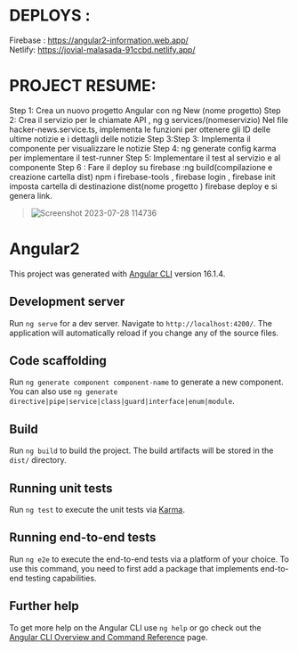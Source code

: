 # DEPLOYS :
Firebase : https://angular2-information.web.app/ <br>
Netlify: https://jovial-malasada-91ccbd.netlify.app/

# PROJECT RESUME: 
Step 1: Crea un nuovo progetto Angular con ng New (nome progetto)
Step 2: Crea il servizio per le chiamate API , ng g services/(nomeservizio)
Nel file hacker-news.service.ts, implementa le funzioni per ottenere gli ID delle ultime notizie e i dettagli delle notizie
Step 3:Step 3: Implementa il componente per visualizzare le notizie
Step 4: ng generate config karma per implementare il test-runner
Step 5: Implementare il test al servizio e al componente
Step 6 : Fare il deploy su firebase :ng build(compilazione e creazione cartella dist) npm i firebase-tools , firebase login , firebase init imposta cartella di destinazione dist(nome progetto ) firebase deploy e si genera link.




> ![Screenshot 2023-07-28 114736](https://user-images.githubusercontent.com/128727133/256791045-f053cd3d-73ad-43de-a479-fe4f4e4c051d.png)








# Angular2

This project was generated with [Angular CLI](https://github.com/angular/angular-cli) version 16.1.4.

## Development server

Run `ng serve` for a dev server. Navigate to `http://localhost:4200/`. The application will automatically reload if you change any of the source files.

## Code scaffolding

Run `ng generate component component-name` to generate a new component. You can also use `ng generate directive|pipe|service|class|guard|interface|enum|module`.

## Build

Run `ng build` to build the project. The build artifacts will be stored in the `dist/` directory.

## Running unit tests

Run `ng test` to execute the unit tests via [Karma](https://karma-runner.github.io).

## Running end-to-end tests

Run `ng e2e` to execute the end-to-end tests via a platform of your choice. To use this command, you need to first add a package that implements end-to-end testing capabilities.

## Further help

To get more help on the Angular CLI use `ng help` or go check out the [Angular CLI Overview and Command Reference](https://angular.io/cli) page.
